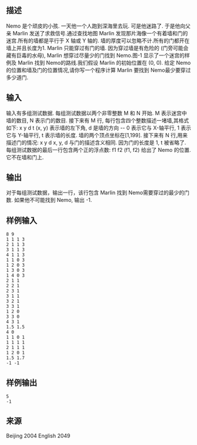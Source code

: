 ## 描述


Nemo 是个顽皮的小孩. 一天他一个人跑到深海里去玩. 可是他迷路了. 于是他向父亲 Marlin 发送了求救信号.通过查找地图 Marlin 发现那片海像一个有着墙和门的迷宫.所有的墙都是平行于 X 轴或 Y 轴的. 墙的厚度可以忽略不计.所有的门都开在墙上并且长度为1. Marlin 只能穿过有门的墙. 因为穿过墙是有危险的 (门旁可能会藏有巨毒的水母), Marlin 想穿过尽量少的门找到 Nemo.图-1 显示了一个迷宫的样例及 Marlin 找到 Nemo的路线.我们假设 Marlin 的初始位置在 (0, 0). 给定 Nemo 的位置和墙及门的位置情况,请你写一个程序计算 Marlin 要找到 Nemo最少要穿过多少道门.

## 输入


输入有多组测试数据. 每组测试数据以两个非零整数 M 和 N 开始. M 表示迷宫中墙的数目, N 表示门的数目. 接下来有 M 行, 每行包含四个整数描述一堵墙,其格式如下: x y d t (x, y) 表示墙的左下角, d 是墙的方向 -- 0 表示它与 X-轴平行, 1 表示它与 Y-轴平行, t 表示墙的长度. 墙的两个顶点坐标在[1,199]. 接下来有 N 行,用来描述门的情况: x y d x, y, d 与门的描述含义相同. 因为门的长度是 1, t 被省略了. 每组测试数据的最后一行包含两个正的浮点数: f1 f2 (f1, f2) 给出了 Nemo 的位置. 它不在墙和门上.

## 输出


对于每组测试数据，输出一行，该行包含 Marlin 找到 Nemo需要穿过的最少的门数. 如果他不可能找到 Nemo, 输出 -1.

## 样例输入


```
8 9
1 1 1 3
2 1 1 3
3 1 1 3
4 1 1 3
1 1 0 3
1 2 0 3
1 3 0 3
1 4 0 3
2 1 1
2 2 1
2 3 1
3 1 1
3 2 1
3 3 1
1 2 0
3 3 0
4 3 1
1.5 1.5
4 0
1 1 0 1
1 1 1 1
2 1 1 1
1 2 0 1
1.5 1.7
-1 -1
```


## 样例输出


```
5
-1
```


## 来源


Beijing 2004  English 2049

